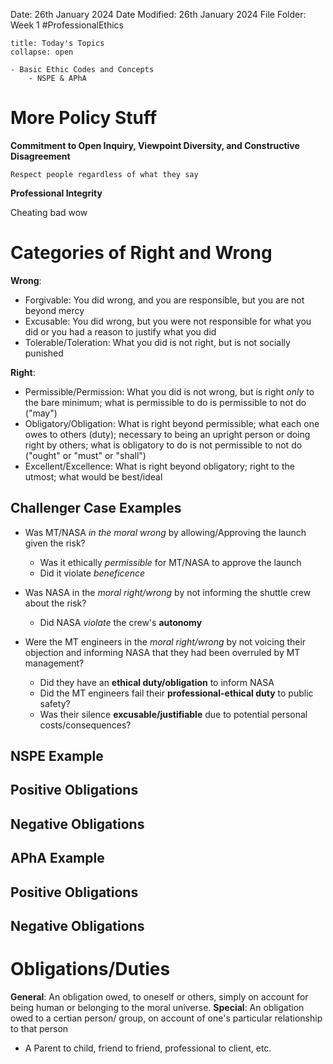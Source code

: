 Date: 26th January 2024
Date Modified: 26th January 2024
File Folder: Week 1
#ProfessionalEthics

```ad-abstract
title: Today's Topics
collapse: open

- Basic Ethic Codes and Concepts
	- NSPE & APhA

```

# More Policy Stuff

**Commitment to Open Inquiry, Viewpoint Diversity, and Constructive Disagreement**

```ad-summary
Respect people regardless of what they say
```

**Professional Integrity**

Cheating bad wow
# Categories of Right and Wrong

**Wrong**:
- Forgivable: You did wrong, and you are responsible, but you are not beyond mercy
- Excusable: You did wrong, but you were not responsible for what you did or you had a reason to justify what you did
- Tolerable/Toleration: What you did is not right, but is not socially punished

**Right**:
- Permissible/Permission: What you did is not wrong, but is right *only* to the bare minimum; what is permissible to do is permissible to not do ("may")
- Obligatory/Obligation: What is right beyond permissible; what each one owes to others (duty); necessary to being an upright person or doing right by others; what is obligatory to do is not permissible to not do ("ought" or "must" or "shall")
- Excellent/Excellence: What is right beyond obligatory; right to the utmost; what would be best/ideal

## Challenger Case Examples

- Was MT/NASA *in the moral wrong* by allowing/Approving the launch given the risk?
	- Was it ethically *permissible* for MT/NASA to approve the launch
	- Did it violate *beneficence*

- Was NASA in the *moral right/wrong* by not informing the shuttle crew about the risk?
	- Did NASA *violate* the crew's **autonomy**

- Were the MT engineers in the *moral right/wrong* by not voicing their objection and informing NASA that they had been overruled by MT management?
	- Did they have an **ethical duty/obligation** to inform NASA
	- Did the MT engineers fail their **professional-ethical duty** to public safety?
	- Was their silence **excusable/justifiable** due to potential personal costs/consequences?

## NSPE Example

**Positive Obligations**
- 

**Negative Obligations**
- 

## APhA Example

**Positive Obligations**
- 

**Negative Obligations**
- 
# Obligations/Duties

**General**: An obligation owed, to oneself or others, simply on account for being human or belonging to the moral universe.
**Special**: An obligation owed to a certian person/ group, on account of one's particular relationship to that person
- A Parent to child, friend to friend, professional to client, etc.